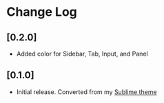 # Change Log

## [0.2.0]

- Added color for Sidebar, Tab, Input, and Panel

## [0.1.0]

- Initial release. Converted from my [Sublime theme](https://github.com/hrsetyono/theme_pacific)
